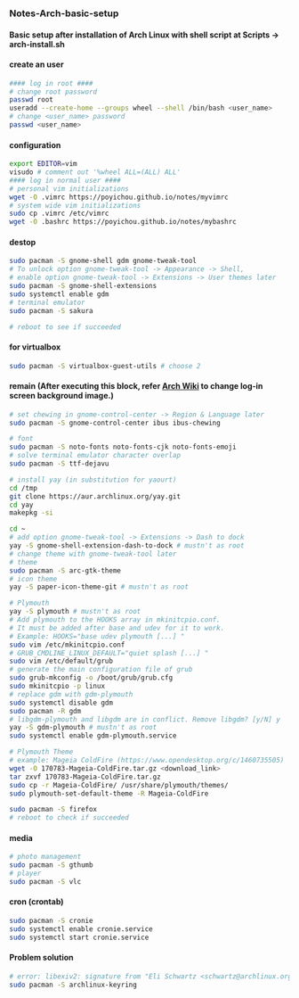 ### Notes-Arch-basic-setup  

#### Basic setup after installation of Arch Linux with shell script at Scripts -> arch-install.sh  
#### create an user  
```bash
#### log in root ####
# change root password
passwd root
useradd --create-home --groups wheel --shell /bin/bash <user_name>
# change <user_name> password
passwd <user_name>
```
#### configuration  
```bash
export EDITOR=vim
visudo # comment out '%wheel ALL=(ALL) ALL'
#### log in normal user ####
# personal vim initializations
wget -O .vimrc https://poyichou.github.io/notes/myvimrc
# system wide vim initializations
sudo cp .vimrc /etc/vimrc
wget -O .bashrc https://poyichou.github.io/notes/mybashrc
```
#### destop  
```bash
sudo pacman -S gnome-shell gdm gnome-tweak-tool
# To unlock option gnome-tweak-tool -> Appearance -> Shell,
# enable option gnome-tweak-tool -> Extensions -> User themes later
sudo pacman -S gnome-shell-extensions
sudo systemctl enable gdm
# terminal emulator
sudo pacman -S sakura

# reboot to see if succeeded
```
#### for virtualbox  
```bash
sudo pacman -S virtualbox-guest-utils # choose 2
```
#### remain (After executing this block, refer [Arch Wiki](https://wiki.archlinux.org/index.php/GDM#Log-in_screen_background_image) to change log-in screen background image.)  
```bash
# set chewing in gnome-control-center -> Region & Language later
sudo pacman -S gnome-control-center ibus ibus-chewing

# font
sudo pacman -S noto-fonts noto-fonts-cjk noto-fonts-emoji
# solve terminal emulator character overlap
sudo pacman -S ttf-dejavu

# install yay (in substitution for yaourt)
cd /tmp
git clone https://aur.archlinux.org/yay.git
cd yay
makepkg -si

cd ~
# add option gnome-tweak-tool -> Extensions -> Dash to dock
yay -S gnome-shell-extension-dash-to-dock # mustn't as root
# change theme with gnome-tweak-tool later
# theme
sudo pacman -S arc-gtk-theme
# icon theme
yay -S paper-icon-theme-git # mustn't as root

# Plymouth
yay -S plymouth # mustn't as root
# Add plymouth to the HOOKS array in mkinitcpio.conf.
# It must be added after base and udev for it to work.
# Example: HOOKS="base udev plymouth [...] "
sudo vim /etc/mkinitcpio.conf
# GRUB_CMDLINE_LINUX_DEFAULT="quiet splash [...] "
sudo vim /etc/default/grub
# generate the main configuration file of grub
sudo grub-mkconfig -o /boot/grub/grub.cfg
sudo mkinitcpio -p linux
# replace gdm with gdm-plymouth
sudo systemctl disable gdm
sudo pacman -R gdm
# libgdm-plymouth and libgdm are in conflict. Remove libgdm? [y/N] y
yay -S gdm-plymouth # mustn't as root
sudo systemctl enable gdm-plymouth.service

# Plymouth Theme
# example: Mageia ColdFire (https://www.opendesktop.org/c/1460735505)
wget -O 170783-Mageia-ColdFire.tar.gz <download_link>
tar zxvf 170783-Mageia-ColdFire.tar.gz
sudo cp -r Mageia-ColdFire/ /usr/share/plymouth/themes/
sudo plymouth-set-default-theme -R Mageia-ColdFire

sudo pacman -S firefox
# reboot to check if succeeded
``` 
#### media  
```bash
# photo management
sudo pacman -S gthumb
# player
sudo pacman -S vlc
```
#### cron (crontab)
```bash
sudo pacman -S cronie
sudo systemctl enable cronie.service
sudo systemctl start cronie.service
```
#### Problem solution  
```bash
# error: libexiv2: signature from "Eli Schwartz <schwartz@archlinux.org>" is unknown trust
sudo pacman -S archlinux-keyring
```
